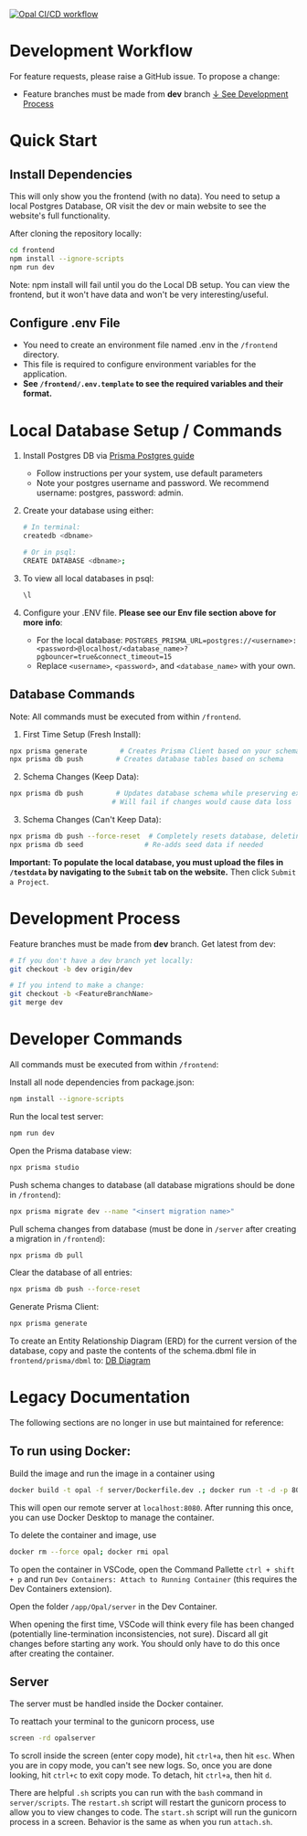 [![Opal CI/CD workflow](https://github.com/aomlomics/opal/actions/workflows/testAndDeploy.yml/badge.svg)](https://github.com/aomlomics/opal/actions/workflows/testAndDeploy.yml)

# Development Workflow

For feature requests, please raise a GitHub issue. To propose a change:

-   Feature branches must be made from **dev** branch [↓ See Development Process](#development-process)

# Quick Start

## Install Dependencies

This will only show you the frontend (with no data). You need to setup a local Postgres Database, OR visit the dev or main website to see the website's full functionality.

After cloning the repository locally:

```bash
cd frontend
npm install --ignore-scripts
npm run dev
```

Note: npm install will fail until you do the Local DB setup. You can view the frontend, but it won't have data and won't be very interesting/useful.

## Configure .env File

-   You need to create an environment file named .env in the `/frontend` directory.
-   This file is required to configure environment variables for the application.
-   **See `/frontend/.env.template` to see the required variables and their format.**

# Local Database Setup / Commands

1. Install Postgres DB via [Prisma Postgres guide](https://www.prisma.io/dataguide/postgresql/setting-up-a-local-postgresql-database)
    - Follow instructions per your system, use default parameters
    - Note your postgres username and password. We recommend username: postgres, password: admin.
2. Create your database using either:

    ```bash
    # In terminal:
    createdb <dbname>

    # Or in psql:
    CREATE DATABASE <dbname>;
    ```

3. To view all local databases in psql:
    ```sql
    \l
    ```
4. Configure your .ENV file. **Please see our Env file section above for more info**:
    - For the local database: `POSTGRES_PRISMA_URL=postgres://<username>:<password>@localhost/<database_name>?pgbouncer=true&connect_timeout=15`
    - Replace `<username>`, `<password>`, and `<database_name>` with your own.

## Database Commands

Note: All commands must be executed from within `/frontend`.

1. First Time Setup (Fresh Install):

```bash
npx prisma generate        # Creates Prisma Client based on your schema
npx prisma db push        # Creates database tables based on schema
```

2. Schema Changes (Keep Data):

```bash
npx prisma db push        # Updates database schema while preserving existing data
                         # Will fail if changes would cause data loss
```

3. Schema Changes (Can't Keep Data):

```bash
npx prisma db push --force-reset  # Completely resets database, deleting all data
npx prisma db seed               # Re-adds seed data if needed
```

**Important: To populate the local database, you must upload the files in `/testdata` by navigating to the `Submit` tab on the website.** Then click `Submit a Project`.

# Development Process

Feature branches must be made from **dev** branch. Get latest from dev:

```bash
# If you don't have a dev branch yet locally:
git checkout -b dev origin/dev

# If you intend to make a change:
git checkout -b <FeatureBranchName>
git merge dev
```

# Developer Commands

All commands must be executed from within `/frontend`:

Install all node dependencies from package.json:

```bash
npm install --ignore-scripts
```

Run the local test server:

```bash
npm run dev
```

Open the Prisma database view:

```bash
npx prisma studio
```

Push schema changes to database (all database migrations should be done in `/frontend`):

```bash
npx prisma migrate dev --name "<insert migration name>"
```

Pull schema changes from database (must be done in `/server` after creating a migration in `/frontend`):

```bash
npx prisma db pull
```

Clear the database of all entries:

```bash
npx prisma db push --force-reset
```

Generate Prisma Client:

```bash
npx prisma generate
```

To create an Entity Relationship Diagram (ERD) for the current version of the database, copy and paste the contents of the schema.dbml file in `frontend/prisma/dbml` to: [DB Diagram](https://dbdiagram.io/d)

# Legacy Documentation

The following sections are no longer in use but maintained for reference:

## To run using Docker:

Build the image and run the image in a container using

```bash
docker build -t opal -f server/Dockerfile.dev .; docker run -t -d -p 8080:8080 --name opal opal
```

This will open our remote server at `localhost:8080`. After running this once, you can use Docker Desktop to manage the container.

To delete the container and image, use

```bash
docker rm --force opal; docker rmi opal
```

To open the container in VSCode, open the Command Pallette `ctrl + shift + p` and run `Dev Containers: Attach to Running Container` (this requires the Dev Containers extension).

Open the folder `/app/Opal/server` in the Dev Container.

When opening the first time, VSCode will think every file has been changed (potentially line-termination inconsistencies, not sure). Discard all git changes before starting any work. You should only have to do this once after creating the container.

## Server

The server must be handled inside the Docker container.

To reattach your terminal to the gunicorn process, use

```bash
screen -rd opalserver
```

To scroll inside the screen (enter copy mode), hit `ctrl+a`, then hit `esc`. When you are in copy mode, you can't see new logs. So, once you are done looking, hit `ctrl+c` to exit copy mode. To detach, hit `ctrl+a`, then hit `d`.

There are helpful `.sh` scripts you can run with the `bash` command in `server/scripts`.
The `restart.sh` script will restart the gunicorn process to allow you to view changes to code.
The `start.sh` script will run the gunicorn process in a screen. Behavior is the same as when you run `attach.sh`.
